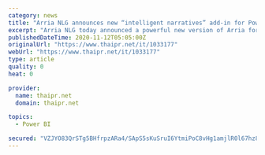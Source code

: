 ```yaml
---
category: news
title: "Arria NLG announces new “intelligent narratives” add-in for Power BI dashboards – now available on Microsoft AppSource"
excerpt: "Arria NLG today announced a powerful new version of Arria for Power BI, an add-in that brings natural language generation (NLG) intelligent narratives to any user of Microsoft Power BI. Up until now, Power BI dashboard creators have had to deal with a ..."
publishedDateTime: 2020-11-12T05:05:00Z
originalUrl: "https://www.thaipr.net/it/1033177"
webUrl: "https://www.thaipr.net/it/1033177"
type: article
quality: 0
heat: 0

provider:
  name: thaipr.net
  domain: thaipr.net

topics:
  - Power BI

secured: "VZJYO83QrSTg5BHfrpzARa4/SApS5sKuSruI6YtmiPoC8vHg1amjlR0l67hz8C7OCk3DWWSSeYLoywurxZeCb305D/hlvykpMo00jGQL+o4C45VfL2LwYV+FwrwK0iWBEJVBSVsyOUB/iFbntF2yLpOKmUuK0UugfGKy4M026Xagvek7Jee42WO59wOR7Q9L6p92h7lSUYS3JTOIuir0HYVO+Ndlk2xpUr4kSDMly1A/1MmOYK4fxDU8FMOir+/ESNn5dikR6KoZzFiyfnxPzuqjUJIfhkOgq/LHFQWopj+rpWItupLmcaaatiJeCpe6ZM5hJogaOK5qQWxx2t6uV3nGRBF3Ah4VEbmfihLNncM=;YdYPhqrsiZlIg9hjQHeCqQ=="
---
```


